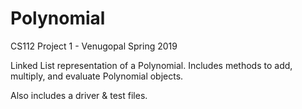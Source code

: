 # Polynomial
CS112 Project 1 - Venugopal Spring 2019

Linked List representation of a Polynomial. Includes methods to add, multiply, and evaluate Polynomial objects.

Also includes a driver & test files.
